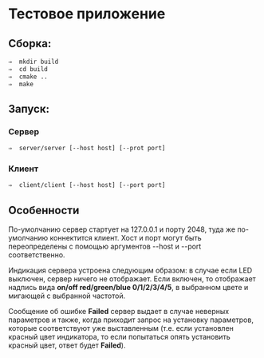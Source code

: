 # Тестовое приложение
## Сборка:
```sh
⇒  mkdir build
⇒  cd build
⇒  cmake ..
⇒  make
```

## Запуск:
### Сервер
```sh
⇒  server/server [--host host] [--prot port]
```
### Клиент
```sh
⇒  client/client [--host host] [--port port]
```

## Особенности

По-умолчанию сервер стартует на 127.0.0.1 и порту 2048, туда же по-умолчанию коннектится клиент. Хост и порт могут быть переопределены с помощью аргументов --host и --port соответственно.

Индикация сервера устроена следующим образом: в случае если LED выключен, сервер ничего не отображает. Если включен, то отображает надпись вида **on/off red/green/blue 0/1/2/3/4/5**, в выбранном цвете и мигающей с выбранной частотой.

Сообщение об ошибке **Failed** сервер выдает в случае неверных параметров и также, когда приходит запрос на установку параметров, которые соответствуют уже выставленным (т.е. если установлен красный цвет индикатора, то если попытаться опять установить красный цвет, ответ будет **Failed**).
